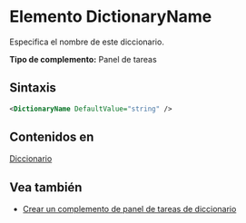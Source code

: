 # <a name="dictionaryname-element"></a>Elemento DictionaryName

Especifica el nombre de este diccionario.

**Tipo de complemento:** Panel de tareas

## <a name="syntax"></a>Sintaxis

```XML
<DictionaryName DefaultValue="string" />
```

## <a name="contained-in"></a>Contenidos en

[Diccionario](dictionary.md)

## <a name="see-also"></a>Vea también

- [Crear un complemento de panel de tareas de diccionario](https://docs.microsoft.com/office/dev/add-ins/word/dictionary-task-pane-add-ins)
    
